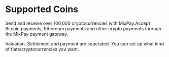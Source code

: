 # Supported Coins

Send and receive over 100,000 cryptocurrencies with MixPay.Accept Bitcoin payments, Ethereum payments and other crypto payments through the MixPay payment gateway.

Valuation, Settlement and payment are seperated. You can set up what kind of fiats/cryptocurrencies you want.
